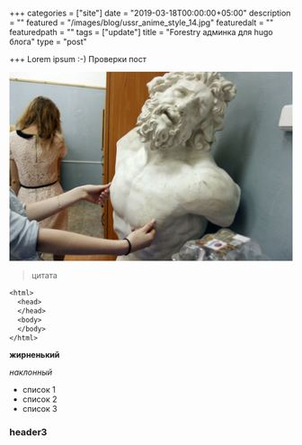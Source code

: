 +++
categories = ["site"]
date = "2019-03-18T00:00:00+05:00"
description = ""
featured = "/images/blog/ussr_anime_style_14.jpg"
featuredalt = ""
featuredpath = ""
tags = ["update"]
title = "Forestry админка для hugo блога"
type = "post"

+++
Lorem ipsum :-) Проверки пост

![](/images/blog/80735.jpg)
<!--more-->

> цитата

    <html>
      <head>
      </head>
      <body>
      </body>
    </html>

**жирненький**

_наклонный_

* список 1
* список 2
* список 3

### header3
